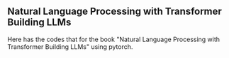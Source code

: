 ## Natural Language Processing with Transformer Building LLMs

Here has the codes that for the book "Natural Language Processing with Transformer Building LLMs"
using pytorch. 